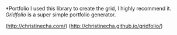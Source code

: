 *Portfolio
I used this library to create the grid, I highly recommend it.
*Gridfolio* is a super simple portfolio generator.

(http://christinecha.com/)
(http://christinecha.github.io/gridfolio/)
